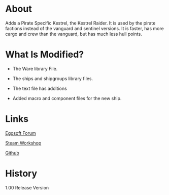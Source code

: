 # About

Adds a Pirate Specific Kestrel, the Kestrel Raider. It is used by the pirate factions instead of the vanguard and sentinel versions. It is faster, has more cargo and crew than the vanguard, but has much less hull points.

# What Is Modified?

* The Ware library File.

* The ships and shipgroups library files.

* The text file has additions

* Added macro and component files for the new ship.

# Links

[Egosoft Forum]()

[Steam Workshop]()

[Github](https://github.com/rovermicrover/x4-pirate-kestrel-raider)

# History

1.00 Release Version